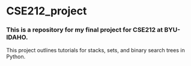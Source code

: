 # CSE212_project

### This is a repository for my final project for CSE212 at BYU-IDAHO.

This project outlines tutorials for stacks, sets, and binary search trees in Python.
